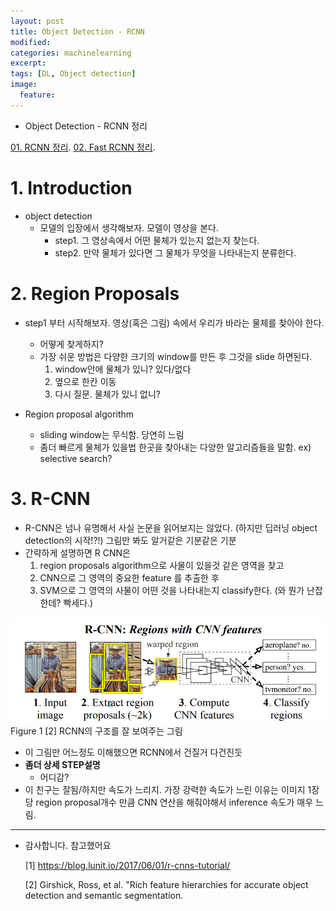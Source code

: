 ```yaml
---
layout: post
title: Object Detection - RCNN
modified:
categories: machinelearning
excerpt:
tags: [DL, Object detection]
image:
  feature:
---
```


- Object Detection - RCNN 정리

[01. RCNN 정리](https://ksh12191.github.io/machinelearning/Object_Detection-(RCNN)/).
[02. Fast RCNN 정리](https://ksh12191.github.io/machinelearning/Object_Detection-(fastRCNN)/).

# 1. Introduction
  - object detection
    - 모델의 입장에서 생각해보자. 모델이 영상을 본다.
      - step1. 그 영상속에서 어떤 물체가 있는지 없는지 찾는다.
      - step2. 만약 물체가 있다면 그 물체가 무엇을 나타내는지 분류한다.

# 2. Region Proposals
  - step1 부터 시작해보자. 영상(혹은 그림) 속에서 우리가 바라는 물체를 찾아야 한다.
    - 어떻게 찾게하지?
    - 가장 쉬운 방법은 다양한 크기의 window를 만든 후 그것을 slide 하면된다.
        1. window안에 물체가 있니? 있다/없다
        2. 옆으로 한칸 이동
        3. 다시 질문. 물체가 있니 없니?

  - Region proposal algorithm
    - sliding window는 무식함. 당연히 느림
    - 좀더 빠르게 물체가 있을법 한곳을 찾아내는 다양한 알고리즘들을 말함. ex) selective search?

# 3. R-CNN
  - R-CNN은  넘나 유명해서 사실 논문을 읽어보지는 않았다. (하지만 딥러닝 object detection의 시작!?!) 그림만 봐도 알거같은 기분같은 기분
  - 간략하게 설명하면 R CNN은
    1. region proposals algorithm으로 사물이 있을것 같은 영역을 찾고
    2. CNN으로 그 영역의 중요한 feature 를 추출한 후
    3. SVM으로 그 영역의 사물이 어떤 것을 나타내는지  classify한다. (와 뭔가 난잡한데? 빡세다.)


 ![png](/images/RCNN/01_rcnn_structrue.png)
          Figure 1 [2] RCNN의 구조를 잘 보여주는 그림

 - 이 그림만 어느정도 이해했으면 RCNN에서 건질거 다건진듯
 - __좀더 상세 STEP설명__
    - 어디감?
 - 이 친구는 잘됨/하지만 속도가 느리지. 가장 강력한 속도가 느린 이유는 이미지 1장당 region proposal개수 만큼 CNN 연산을 해줘야해서  inference 속도가 매우 느림.

---
- 감사합니다. 참고했어요

  [1] https://blog.lunit.io/2017/06/01/r-cnns-tutorial/

  [2] Girshick, Ross, et al. "Rich feature hierarchies for accurate object detection and semantic segmentation.
